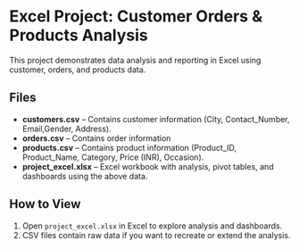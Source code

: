 # Excel Project: Customer Orders & Products Analysis

This project demonstrates data analysis and reporting in Excel using customer, orders, and products data.

## Files

- **customers.csv** – Contains customer information (City, Contact_Number, Email,Gender,	Address).  
- **orders.csv** – Contains order information
- **products.csv** – Contains product information (Product_ID,	Product_Name,	Category,	Price (INR),	Occasion).  
- **project_excel.xlsx** – Excel workbook with analysis, pivot tables, and dashboards using the above data.

## How to View

1. Open `project_excel.xlsx` in Excel to explore analysis and dashboards.  
2. CSV files contain raw data if you want to recreate or extend the analysis.

